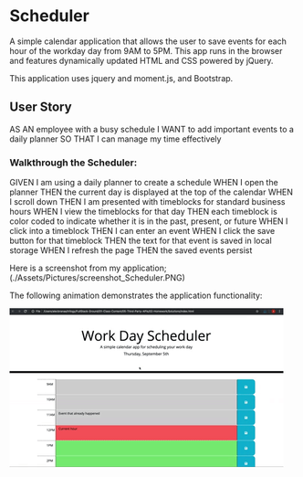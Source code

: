 # Scheduler
A simple calendar application that allows the user to save events for each hour of the workday day from 9AM to 5PM. This app runs in the browser and features dynamically updated HTML and CSS powered by jQuery.

This application uses jquery and moment.js, and Bootstrap.

## User Story
AS AN employee with a busy schedule
I WANT to add important events to a daily planner
SO THAT I can manage my time effectively


### Walkthrough the Scheduler:
GIVEN I am using a daily planner to create a schedule
WHEN I open the planner
THEN the current day is displayed at the top of the calendar
WHEN I scroll down
THEN I am presented with timeblocks for standard business hours
WHEN I view the timeblocks for that day
THEN each timeblock is color coded to indicate whether it is in the past, present, or future
WHEN I click into a timeblock
THEN I can enter an event
WHEN I click the save button for that timeblock
THEN the text for that event is saved in local storage
WHEN I refresh the page
THEN the saved events persist

Here is a screenshot from my application; (./Assets/Pictures/screenshot_Scheduler.PNG)

The following animation demonstrates the application functionality:

![day planner demo](./Assets/05-third-party-apis-homework-demo.gif)